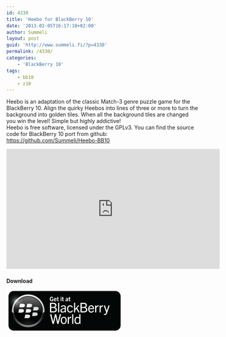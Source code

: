 ```yaml
---
id: 4330
title: 'Heebo for BlackBerry 10'
date: '2013-02-05T16:17:10+02:00'
author: Summeli
layout: post
guid: 'http://www.summeli.fi/?p=4330'
permalink: /4330/
categories:
    - 'BlackBerry 10'
tags:
    - bb10
    - z10
---
```


Heebo is an adaptation of the classic Match-3 genre puzzle game for the BlackBerry 10. Align the quirky Heebos into lines of three or more to turn the background into golden tiles. When all the background tiles are changed you win the level! Simple but highly addictive!  
Heebo is free software, licensed under the GPLv3. You can find the source code for BlackBerry 10 port from github: <https://github.com/Summeli/Heebo-BB10>  

<iframe allowfullscreen="allowfullscreen" frameborder="0" height="315" loading="lazy" src="https://www.youtube.com/embed/juKeWZcCoZ0" width="560"></iframe>

#### Download

![](/wp-content/uploads/2013/02/BB-World_Get-It_BLK-Box-300x104.png)